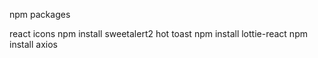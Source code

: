 npm packages

react icons
npm install sweetalert2
hot toast
npm install lottie-react
npm install axios
